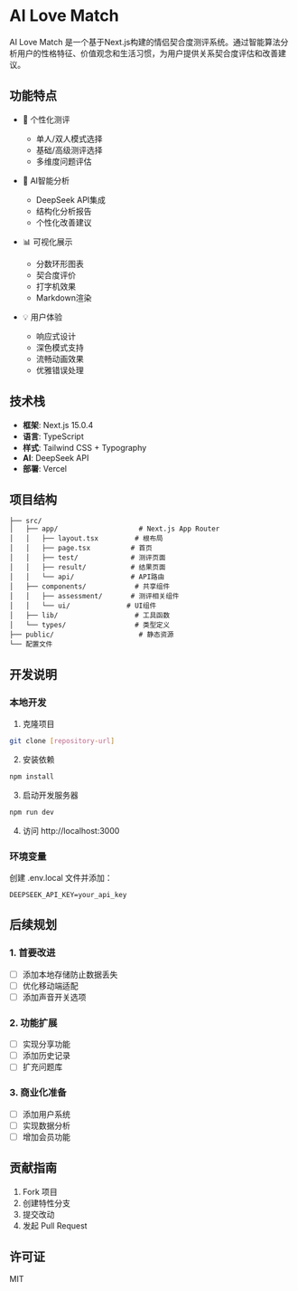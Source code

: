 # AI Love Match

AI Love Match 是一个基于Next.js构建的情侣契合度测评系统。通过智能算法分析用户的性格特征、价值观念和生活习惯，为用户提供关系契合度评估和改善建议。

## 功能特点

- 📝 个性化测评
  * 单人/双人模式选择
  * 基础/高级测评选择
  * 多维度问题评估

- 🤖 AI智能分析
  * DeepSeek API集成
  * 结构化分析报告
  * 个性化改善建议

- 📊 可视化展示
  * 分数环形图表
  * 契合度评价
  * 打字机效果
  * Markdown渲染

- 💡 用户体验
  * 响应式设计
  * 深色模式支持
  * 流畅动画效果
  * 优雅错误处理

## 技术栈

- **框架**: Next.js 15.0.4
- **语言**: TypeScript
- **样式**: Tailwind CSS + Typography
- **AI**: DeepSeek API
- **部署**: Vercel

## 项目结构

```
├── src/
│   ├── app/                    # Next.js App Router
│   │   ├── layout.tsx         # 根布局
│   │   ├── page.tsx          # 首页
│   │   ├── test/             # 测评页面
│   │   ├── result/           # 结果页面
│   │   └── api/              # API路由
│   ├── components/            # 共享组件
│   │   ├── assessment/       # 测评相关组件
│   │   └── ui/              # UI组件
│   ├── lib/                   # 工具函数
│   └── types/                 # 类型定义
├── public/                     # 静态资源
└── 配置文件
```

## 开发说明

### 本地开发

1. 克隆项目

```bash
git clone [repository-url]
```

2. 安装依赖

```bash
npm install
```

3. 启动开发服务器

```bash
npm run dev
```

4. 访问 http://localhost:3000

### 环境变量

创建 .env.local 文件并添加：

```
DEEPSEEK_API_KEY=your_api_key
```

## 后续规划

### 1. 首要改进
- [ ] 添加本地存储防止数据丢失
- [ ] 优化移动端适配
- [ ] 添加声音开关选项

### 2. 功能扩展
- [ ] 实现分享功能
- [ ] 添加历史记录
- [ ] 扩充问题库

### 3. 商业化准备
- [ ] 添加用户系统
- [ ] 实现数据分析
- [ ] 增加会员功能

## 贡献指南

1. Fork 项目
2. 创建特性分支
3. 提交改动
4. 发起 Pull Request

## 许可证

MIT
